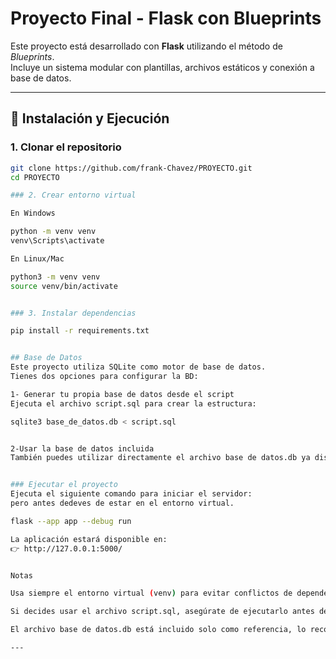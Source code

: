 # Proyecto Final - Flask con Blueprints

Este proyecto está desarrollado con **Flask** utilizando el método de *Blueprints*.  
Incluye un sistema modular con plantillas, archivos estáticos y conexión a base de datos.

---

## 🚀 Instalación y Ejecución

### 1. Clonar el repositorio
```bash
git clone https://github.com/frank-Chavez/PROYECTO.git
cd PROYECTO

### 2. Crear entorno virtual

En Windows

python -m venv venv
venv\Scripts\activate

En Linux/Mac

python3 -m venv venv
source venv/bin/activate


### 3. Instalar dependencias

pip install -r requirements.txt


## Base de Datos
Este proyecto utiliza SQLite como motor de base de datos.
Tienes dos opciones para configurar la BD:

1- Generar tu propia base de datos desde el script
Ejecuta el archivo script.sql para crear la estructura:

sqlite3 base_de_datos.db < script.sql


2-Usar la base de datos incluida
También puedes utilizar directamente el archivo base de datos.db ya disponible en el repositorio.


### Ejecutar el proyecto
Ejecuta el siguiente comando para iniciar el servidor:
pero antes dedeves de estar en el entorno virtual.

flask --app app --debug run

La aplicación estará disponible en:
👉 http://127.0.0.1:5000/


Notas

Usa siempre el entorno virtual (venv) para evitar conflictos de dependencias.

Si decides usar el archivo script.sql, asegúrate de ejecutarlo antes de correr la aplicación.

El archivo base de datos.db está incluido solo como referencia, lo recomendable es generarlo desde script.sql.

---
